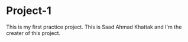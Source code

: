 # Project-1
This is my first practice project.
This is Saad Ahmad Khattak and I'm the creater of this project.
